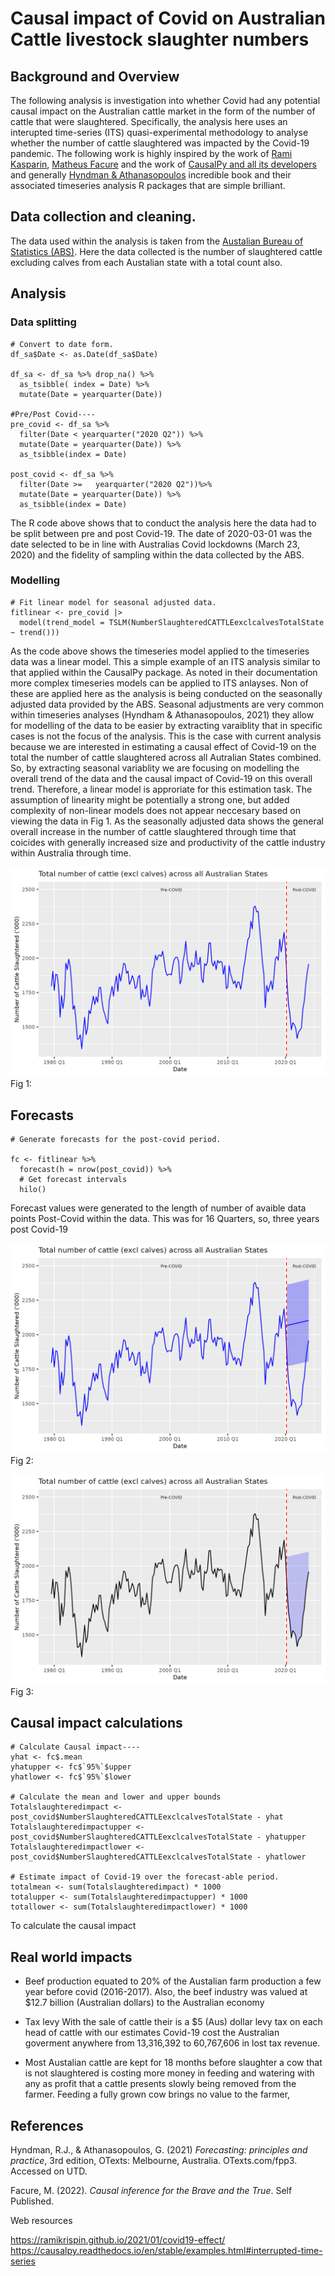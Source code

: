 # Causal impact of Covid on Australian Cattle livestock slaughter numbers

## Background and Overview
The following analysis is investigation into whether Covid had any potential causal impact on the Australian cattle market in the form of the number of cattle that were slaughtered. Specifically, the analysis here uses an interupted time-series (ITS) quasi-experimental methodology to analyse whether the number of cattle slaughtered was impacted by the Covid-19 pandemic. The following work is highly inspired by the work of [Rami Kasparin](https://ramikrispin.github.io/2021/01/covid19-effect/), [Matheus Facure](https://matheusfacure.github.io/python-causality-handbook/landing-page.html) and the work of [CausalPy and all its developers](https://causalpy.readthedocs.io/en/stable/examples.html#interrupted-time-series) and generally [Hyndman & Athanasopoulos](https://otexts.com/fpp3/) incredible book and their associated timeseries analysis R packages that are simple brilliant.

## Data collection and cleaning.
The data used within the analysis is taken from the [Austalian Bureau of Statistics (ABS)](https://www.abs.gov.au/statistics/industry/agriculture/livestock-products-australia/latest-release). Here the data collected is the number of slaughtered cattle excluding calves from each Austalian state with a total count also.
## Analysis

### Data splitting
```{r}
# Convert to date form.
df_sa$Date <- as.Date(df_sa$Date) 

df_sa <- df_sa %>% drop_na() %>% 
  as_tsibble( index = Date) %>% 
  mutate(Date = yearquarter(Date)) 

#Pre/Post Covid----
pre_covid <- df_sa %>%
  filter(Date < yearquarter("2020 Q2")) %>%
  mutate(Date = yearquarter(Date)) %>%
  as_tsibble(index = Date)

post_covid <- df_sa %>%
  filter(Date >=   yearquarter("2020 Q2"))%>%
  mutate(Date = yearquarter(Date)) %>%
  as_tsibble(index = Date)
```
The R code above shows that to conduct the analysis here the data had to be split between pre and post Covid-19. The date of 2020-03-01 was the date selected to be in line with Australias Covid lockdowns (March 23, 2020) and the fidelity of sampling within the data collected by the ABS.

### Modelling

```
# Fit linear model for seasonal adjusted data.
fitlinear <- pre_covid |>
  model(trend_model = TSLM(NumberSlaughteredCATTLEexclcalvesTotalState ~ trend()))
```
As the code above shows the timeseries model applied to the timeseries data was a linear model. This a simple example of an ITS analysis similar to that applied within the CausalPy package. As noted in their documentation more complex timeseries models can be applied to ITS anlayses. Non of these are applied here as the analysis is being conducted on the seasonally adjusted data provided by the ABS. Seasonal adjustments are very common within timeseries analyses (Hyndham & Athanasopoulos, 2021) they allow for modelling of the data to be easier by extracting varaiblity that in specific cases is not the focus of the analysis. This is the case with current analysis because we are interested in estimating a causal effect of Covid-19 on the total the number of cattle slaughtered across all Autralian States combined. So, by extracting seasonal variablity we are focusing on modelling the overall trend of the data and the causal impact of Covid-19 on this overall trend. Therefore, a linear model is approriate for this estimation task. The assumption of linearity might be potentially a strong one, but added complexity of non-linear models does not appear neccesary based on viewing the data in Fig 1. As the seasonally adjusted data shows the general overall increase in the number of cattle slaughtered through time that coicides with generally increased size and productivity of the cattle industry within Australia through time. 

![x](https://github.com/HPCurtis/causalcovidcattle/blob/main/img/timeseries.png?raw=true)
Fig 1: 

## Forecasts
```
# Generate forecasts for the post-covid period.

fc <- fitlinear %>%
  forecast(h = nrow(post_covid)) %>%
  # Get forecast intervals
  hilo()
```

Forecast values were generated to the length of number of avaible data points Post-Covid within the data. This was for 16 Quarters, so, three years post Covid-19

![a](https://github.com/HPCurtis/causalcovidcattle/blob/main/img/linearforecast.png?raw=true)
Fig 2:


![t](https://github.com/HPCurtis/causalcovidcattle/blob/main/img/causal_impact.png?raw=true)
Fig 3:

## Causal impact calculations
```
# Calculate Causal impact----
yhat <- fc$.mean
yhatupper <- fc$`95%`$upper
yhatlower <- fc$`95%`$lower

# Calculate the mean and lower and upper bounds
Totalslaughteredimpact <- post_covid$NumberSlaughteredCATTLEexclcalvesTotalState - yhat 
Totalslaughteredimpactupper <- post_covid$NumberSlaughteredCATTLEexclcalvesTotalState - yhatupper 
Totalslaughteredimpactlower <- post_covid$NumberSlaughteredCATTLEexclcalvesTotalState - yhatlower

# Estimate impact of Covid-19 over the forecast-able period.
totalmean <- sum(Totalslaughteredimpact) * 1000
totalupper <- sum(Totalslaughteredimpactupper) * 1000
totallower <- sum(Totalslaughteredimpactlower) * 1000
```

To calculate the causal impact 


## Real world impacts

-  Beef production equated to 20% of the Austalian farm production a few year before covid (2016-2017). Also, the beef industry was valued at $12.7 billion (Australian dollars) to the Australian economy 

- Tax levy 
With the sale of cattle their is a $5 (Aus) dollar levy tax on each head of cattle with our estimates Covid-19 cost the Australian goverment anywhere from 13,316,392 to 60,767,606 in lost tax revenue.

- Most Austalian cattle are kept for 18 months before slaughter a cow that is not slaughtered is costing more money in feeding and watering with any as profit that a cattle presents slowly being removed from the farmer. Feeding a fully grown cow brings no value to the farmer, 

## References

Hyndman, R.J., & Athanasopoulos, G. (2021) *Forecasting: principles and practice*, 3rd edition, OTexts: Melbourne, Australia. OTexts.com/fpp3. Accessed on UTD.

Facure, M. (2022). *Causal inference for the Brave and the True*. Self Published.

Web resources

https://ramikrispin.github.io/2021/01/covid19-effect/
https://causalpy.readthedocs.io/en/stable/examples.html#interrupted-time-series